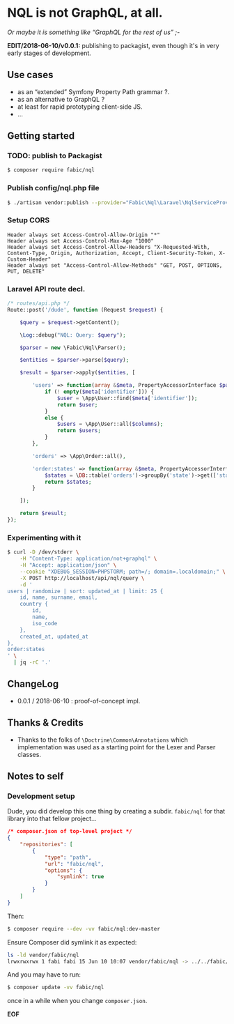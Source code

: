 # NQL is not GraphQL, at all.

_Or maybe it is something like “GraphQL for the rest of us” ;-_

__EDIT/2018-06-10/v0.0.1:__ publishing to packagist, even though it's in very early stages of development.

## Use cases

* as an “extended” Symfony Property Path grammar ?.
* as an alternative to GraphQL ?
* at least for rapid prototyping client-side JS.
* ...

## Getting started

### TODO: publish to Packagist

```bash
$ composer require fabic/nql
```

### Publish config/nql.php file

```bash
$ ./artisan vendor:publish --provider="Fabic\Nql\Laravel\NqlServiceProvider" -vvv
```

### Setup CORS

```apacheconfig
Header always set Access-Control-Allow-Origin "*"
Header always set Access-Control-Max-Age "1000"
Header always set Access-Control-Allow-Headers "X-Requested-With, Content-Type, Origin, Authorization, Accept, Client-Security-Token, X-Custom-Header"
Header always set "Access-Control-Allow-Methods" "GET, POST, OPTIONS, PUT, DELETE"
```

### Laravel API route decl.

```php
/* routes/api.php */
Route::post('/dude', function (Request $request) {

    $query = $request->getContent();

    \Log::debug("NQL: Query: $query");

    $parser = new \Fabic\Nql\Parser();

    $entities = $parser->parse($query);

    $result = $parser->apply($entities, [

        'users' => function(array &$meta, PropertyAccessorInterface $pa) {
            if (! empty($meta['identifier'])) {
                $user = \App\User::find($meta['identifier']);
                return $user;
            }
            else {
                $users = \App\User::all($columns);
                return $users;
            }
        },

        'orders' => \App\Order::all(),

        'order:states' => function(array &$meta, PropertyAccessorInterface $pa) {
            $states = \DB::table('orders')->groupBy('state')->get(['state'])->pluck('state');
            return $states;
        }

    ]);

    return $result;
});
```

### Experimenting with it

```bash
$ curl -D /dev/stderr \
    -H "Content-Type: application/not+graphql" \
    -H "Accept: application/json" \
    --cookie "XDEBUG_SESSION=PHPSTORM; path=/; domain=.localdomain;" \
    -X POST http://localhost/api/nql/query \
    -d '
users | randomize | sort: updated_at | limit: 25 {
    id, name, surname, email,
    country {
        id,
        name,
        iso_code
    },
    created_at, updated_at
},
order:states
' \
  | jq -rC '.'
```

## ChangeLog

* 0.0.1 / 2018-06-10 : proof-of-concept impl.

## Thanks & Credits

* Thanks to the folks of `\Doctrine\Common\Annotations` which implementation
  was used as a starting point for the Lexer and Parser classes.


## Notes to self

### Development setup

Dude, you did develop this one thing by creating a subdir. `fabic/nql` for that
library into that fellow project...

```json
/* composer.json of top-level project */
{
    "repositories": [
        {
            "type": "path",
            "url": "fabic/nql",
            "options": {
                "symlink": true
            }
        }
    ]
}
```

Then:
```bash
$ composer require --dev -vv fabic/nql:dev-master
```

Ensure Composer did symlink it as expected:

```bash
ls -ld vendor/fabic/nql
lrwxrwxrwx 1 fabi fabi 15 Jun 10 10:07 vendor/fabic/nql -> ../../fabic/nql
```

And you may have to run:

```bash
$ composer update -vv fabic/nql
```

once in a while when you change `composer.json`.

__EOF__
